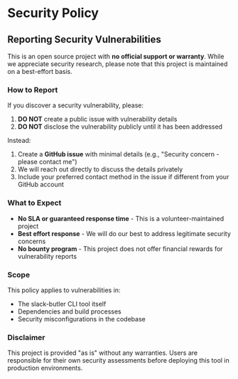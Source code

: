 # Security Policy

## Reporting Security Vulnerabilities

This is an open source project with **no official support or warranty**. While we appreciate security research, please note that this project is maintained on a best-effort basis.

### How to Report

If you discover a security vulnerability, please:

1. **DO NOT** create a public issue with vulnerability details
2. **DO NOT** disclose the vulnerability publicly until it has been addressed

Instead:

1. Create a **GitHub issue** with minimal details (e.g., "Security concern - please contact me")
2. We will reach out directly to discuss the details privately
3. Include your preferred contact method in the issue if different from your GitHub account

### What to Expect

- **No SLA or guaranteed response time** - This is a volunteer-maintained project
- **Best effort response** - We will do our best to address legitimate security concerns
- **No bounty program** - This project does not offer financial rewards for vulnerability reports

### Scope

This policy applies to vulnerabilities in:
- The slack-butler CLI tool itself
- Dependencies and build processes
- Security misconfigurations in the codebase

### Disclaimer

This project is provided "as is" without any warranties. Users are responsible for their own security assessments before deploying this tool in production environments.